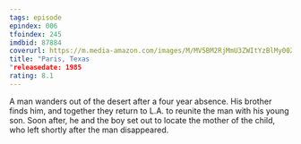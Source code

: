 ```yaml
---
tags: episode
epindex: 006
tfoindex: 245
imdbid: 87884
coverurl: https://m.media-amazon.com/images/M/MV5BM2RjMmU3ZWItYzBlMy00ZmJkLWE5YzgtNTVkODdhOWM3NGZhXkEyXkFqcGdeQXVyNDA5Mjg5MjA@._V1_SX202_CR0,0,202,300_.jpg
title: "Paris, Texas
"releasedate: 1985
rating: 8.1
---
```


A man wanders out of the desert after a four year absence. His brother finds him, and together they return to L.A. to reunite the man with his young son. Soon after, he and the boy set out to locate the mother of the child, who left shortly after the man disappeared.